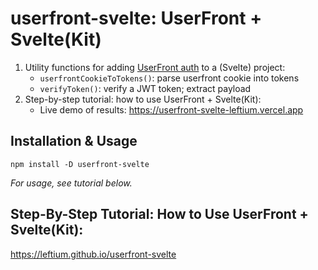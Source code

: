 # userfront-svelte: UserFront + Svelte(Kit)

1. Utility functions for adding [UserFront auth](https://userfront.com) to a (Svelte) project:
    - `userfrontCookieToTokens()`: parse userfront cookie into tokens
    - `verifyToken()`: verify a JWT token; extract payload
2. Step-by-step tutorial: how to use UserFront + Svelte(Kit):
    - Live demo of results: https://userfront-svelte-leftium.vercel.app
 
## Installation & Usage

`npm install -D userfront-svelte`

*For usage, see tutorial below.*

## Step-By-Step Tutorial: How to Use UserFront + Svelte(Kit):

https://leftium.github.io/userfront-svelte
